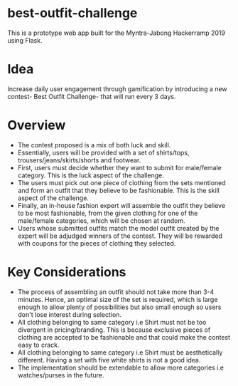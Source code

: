 # best-outfit-challenge
This is a prototype web app built for the Myntra-Jabong Hackerramp 2019 using Flask. 

# Idea

Increase daily user engagement through gamification by introducing a new contest- Best Outfit Challenge- that will run every 3 days.

# Overview

* The contest proposed is a mix of both luck and skill.
* Essentially, users will be provided with a set of shirts/tops, trousers/jeans/skirts/shorts and footwear.
* First, users must decide whether they want to submit for male/female category. This is the luck aspect of the challenge.
* The users must pick out one piece of clothing from the sets mentioned and form an outfit that they believe to be fashionable. This is the skill aspect of the challenge.
* Finally, an in-house fashion expert will assemble the outfit they believe to be most fashionable, from the given clothing for one of the male/female categories, which will be chosen at random.
* Users whose submitted outfits match the model outfit created by the expert will be adjudged winners of the contest. They will be rewarded with coupons for the pieces of clothing they selected.

# Key Considerations

* The process of assembling an outfit should not take more than 3-4 minutes. Hence, an optimal size of the set is required, which is large enough to allow plenty of possibilities but also small enough so users don't lose interest during selection.
* All clothing belonging to same category i.e Shirt must not be too divergent in pricing/branding. This is because exclusive pieces of clothing are accepted to be fashionable and that could make the contest easy to crack.
* All clothing belonging to same category i.e Shirt must be aesthetically different. Having a set with five white shirts is not a good idea.
* The implementation should be extendable to allow more categories i.e watches/purses in the future.


